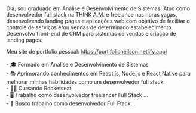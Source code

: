 ### 
Olá, sou graduado em Análise e Desenvolvimento de Sistemas.
Atuo como desenvolvedor full stack na THINK A.M. e freelance nas horas vagas, desenvolvendo landing pages e aplicações web com objetivo de facilitar o controle de serviços e/ou vendas de determinado estabelecimento. Desenvolvo front-end de CRM para sistemas de vendas e criação de landing pages.

<p>
    Meu site de portfolio pessoal: <a href="https://portifolioneilson.netlify.app/"> https://portifolioneilson.netlify.app/ </a> <br><br>
- 🎓 Formado em Analise e Desenvolvimento de Sistemas <br>
- 📚 Aprimorando conhecimentos em React.js, Node.js e React Native para melhorar minhas habilidades como um desenvolvedor full stack <br>
- 👩‍💻 Cursando Rocketseat <br>
- 🖥  Trabalho como desenvolvedor freelancer Full Stack ... <br>
- 💼 Busco trabalho como desenvolvedor Full Ftack... <br>
</p>
<br>
